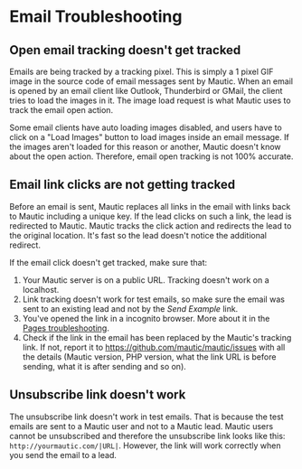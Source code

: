 # Email Troubleshooting

## Open email tracking doesn't get tracked

Emails are being tracked by a tracking pixel. This is simply a 1 pixel GIF image in the source code of email messages sent by Mautic. When an email is opened by an email client like Outlook, Thunderbird or GMail, the client tries to load the images in it. The image load request is what Mautic uses to track the email open action.

Some email clients have auto loading images disabled, and users have to click on a "Load Images" button to load images inside an email message. If the images aren't loaded for this reason or another, Mautic doesn't know about the open action. Therefore, email open tracking is not 100% accurate.

## Email link clicks are not getting tracked

Before an email is sent, Mautic replaces all links in the email with links back to Mautic including a unique key. If the lead clicks on such a link, the lead is redirected to Mautic. Mautic tracks the click action and redirects the lead to the original location. It's fast so the lead doesn't notice the additional redirect.

If the email click doesn't get tracked, make sure that:
1. Your Mautic server is on a public URL. Tracking doesn't work on a localhost.
2. Link tracking doesn't work for test emails, so make sure the email was sent to an existing lead and not by the *Send Example* link.
3. You've opened the link in a incognito browser. More about it in the [Pages troubleshooting](./../pages/troubleshooting.html).
4. Check if the link in the email has been replaced by the Mautic's tracking link. If not, report it to https://github.com/mautic/mautic/issues with all the details (Mautic version, PHP version, what the link URL is before sending, what it is after sending and so on).

## Unsubscribe link doesn't work

The unsubscribe link doesn't work in test emails. That is because the test emails are sent to a Mautic user and not to a Mautic lead. Mautic users cannot be unsubscribed and therefore the unsubscribe link looks like this: `http://yourmautic.com/|URL|`. However, the link will work correctly when you send the email to a lead.

